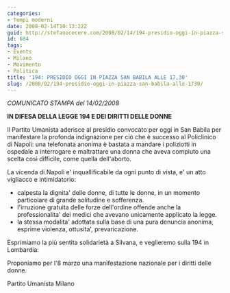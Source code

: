 ```yaml
---
categories:
- Tempi moderni
date: 2008-02-14T10:13:22Z
guid: http://stefanocecere.com/2008/02/14/194-presidio-oggi-in-piazza-san-babila-alle-1730/
id: 684
tags:
- Events
- Milano
- Movimento
- Politica
title: '194: PRESIDIO OGGI IN PIAZZA SAN BABILA ALLE 17,30'
slug: /2008/02/194-presidio-oggi-in-piazza-san-babila-alle-1730/
---
```


_COMUNICATO STAMPA del 14/02/2008_

**IN DIFESA DELLA LEGGE 194 E DEI DIRITTI DELLE DONNE**

Il Partito Umanista aderisce al presidio convocato per oggi in San Babila per manifestare la profonda indignazione per ciò che è successo al Policlinico di Napoli: una telefonata anonima è bastata a mandare i poliziotti in ospedale a interrogare e maltrattare una donna che aveva compiuto una scelta così difficile, come quella dell'aborto.

La vicenda di Napoli e' inquallificabile da ogni punto di vista, e' un atto vigliacco e intimidatorio:

- calpesta la dignita' delle donne, di tutte le donne, in un momento particolare di grande solitudine e sofferenza.
- l'irruzione gratuita delle forze dell'ordine offende anche la professionalita' dei medici che avevano unicamente applicato la legge.
- la stessa modalita' adottata sulla base di una pura denuncia anonima, esprime violenza, ottusita', prevaricazione.

Esprimiamo la più sentita solidarietà a Silvana, e veglieremo sulla 194 in Lombardia:
  
Proponiamo per l'8 marzo una manifestazione nazionale per i diritti delle donne.

Partito Umanista Milano